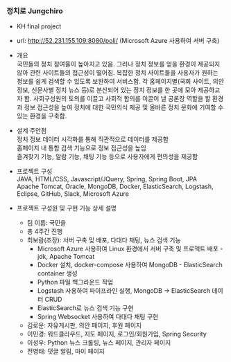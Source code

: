 ### 정치로 Jungchiro  
* KH final project  
* url: http://52.231.155.109:8080/poli/ (Microsoft Azure 사용하여 서버 구축)  
   
   
* 개요   
국민들의 정치 참여율이 높아지고 있음. 그러나 정치 정보를 얻을 환경이 제공되지 않아 관련 사이트들의 접근성이 떨어짐. 복잡한 정치 사이트들을 사용자가 원하는 정보를 쉽게 검색할 수 있도록 보완하여 서비스함. 각 홈페이지별(국회 사이트, 의안 정보, 신문사별 정치 뉴스 등)로 분산되어 있는 정치 정보를 한 곳에 모아 제공하고자 함. 사회구성원의 토의를 이끌고 사회적 합의를 이끌어 낼 공론장 역할을 할 환경과 정보 접근성을 높여 정치에 대한 국민의식 제공 및 올바른 정치 문화에 기여할 수 있는 환경을 구축함.   
   
   
* 설계 주안점   
정치 정보 데이터 시각화를 통해 직관적으로 데이터를 제공함   
홈페이지 내 통합 검색 기능으로 정보 접근성을 높임   
즐겨찾기 기능, 알람 기능, 채팅 기능 등으로 사용자에게 편의성을 제공함   


* 프로젝트 구성   
JAVA, HTML/CSS, Javascript/JQuery, Spring, Spring Boot, JPA   
Apache Tomcat, Oracle, MongoDB, Docker, ElasticSearch, Logstash, Eclipse, GitHub, Slack, Microsoft Azure   
   
   
* 프로젝트 구성원 및 구현 기능 상세 설명
  * 팀 이름: 국민을
  * 총 4주간 진행
  * 최보람(조장): 서버 구축 및 배포, 다대다 채팅, 뉴스 검색 기능   
    * Microsoft Azure 사용하여 Linux 환경에서 서버 구축 및 프로젝트 배포 - jdk, Apache Tomcat
    * Docker 설치, docker-compose 사용하여 MongoDB - ElasticSearch container 생성
    * Python 파일 백그라운드 작업
    * Logstash 사용하여 파이프라인 실행, MongoDB -> ElasticSearch 데이터 CRUD
    * ElasticSearch로 뉴스 검색 기능 구현
    * Spring Websocket 사용하여 다대다 채팅 구현
  * 김로운: 자유게시판, 의안 페이지, 후원 페이지
  * 이민경: 워드클라우드, 지도 페이지, 로그인/회원가입, Spring Security
  * 이성우: Python 뉴스 크롤링, 뉴스 페이지, 관리자 페이지
  * 전영태: 댓글 알림, 마이 페이지
